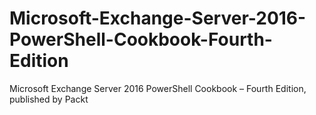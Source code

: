 # Microsoft-Exchange-Server-2016-PowerShell-Cookbook-Fourth-Edition
Microsoft Exchange Server 2016 PowerShell Cookbook – Fourth Edition, published by Packt
